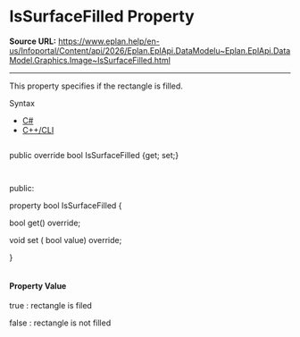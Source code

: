 # IsSurfaceFilled Property

**Source URL:** https://www.eplan.help/en-us/Infoportal/Content/api/2026/Eplan.EplApi.DataModelu~Eplan.EplApi.DataModel.Graphics.Image~IsSurfaceFilled.html

---

This property specifies if the rectangle is filled.

Syntax

- [C#](#i-syntax-CS)
- [C++/CLI](#i-syntax-CPP2005)

```
```
public override bool IsSurfaceFilled {get; set;}
```
```

```
```
public:

property bool IsSurfaceFilled {

   bool get() override;

   void set (    bool value) override;

}
```
```

#### Property Value

true : rectangle is filed

false : rectangle is not filled
